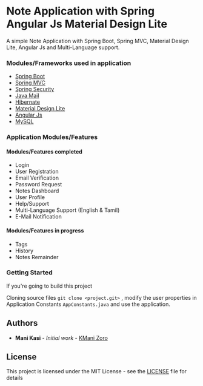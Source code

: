 # Note Application with Spring Angular Js Material Design Lite 

A simple Note Application with Spring Boot, Spring MVC, Material Design Lite, Angular Js and Multi-Language support.

### Modules/Frameworks used in application

* [Spring Boot](https://projects.spring.io/spring-boot/)
* [Spring MVC](https://docs.spring.io/spring/docs/current/spring-framework-reference/html/mvc.html)
* [Spring Security](https://projects.spring.io/spring-security/)
* [Java Mail](http://www.oracle.com/technetwork/java/javamail/index.html)
* [Hibernate](http://hibernate.org/)
* [Material Design Lite](https://getmdl.io/)
* [Angular Js](https://docs.angularjs.org/)
* [MySQL](https://www.mysql.com/)

### Application Modules/Features

#### Modules/Features completed
* Login 
* User Registration
* Email Verification
* Password Request
* Notes Dashboard
* User Profile
* Help/Support
* Multi-Language Support (English & Tamil) 
* E-Mail Notification

#### Modules/Features in progress
* Tags
* History
* Notes Remainder

### Getting Started

If you're going to build this project

Cloning source files `git clone <project.git>` , modify the user properties in Application Constants `AppConstants.java` and use the application.

## Authors

* **Mani Kasi** - *Initial work* - [KMani Zoro](https://github.com/kmanizoro)

## License

This project is licensed under the MIT License - see the [LICENSE](LICENSE) file for details
